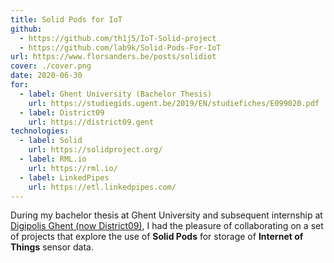 ```yaml
---
title: Solid Pods for IoT
github:
  - https://github.com/th1j5/IoT-Solid-project
  - https://github.com/lab9k/Solid-Pods-For-IoT
url: https://www.florsanders.be/posts/solidiot
cover: ./cover.png
date: 2020-06-30
for:
  - label: Ghent University (Bachelor Thesis)
    url: https://studiegids.ugent.be/2019/EN/studiefiches/E099020.pdf
  - label: District09
    url: https://district09.gent
technologies:
  - label: Solid
    url: https://solidproject.org/
  - label: RML.io
    url: https://rml.io/
  - label: LinkedPipes
    url: https://etl.linkedpipes.com/
---
```


During my bachelor thesis at Ghent University and subsequent internship at [Digipolis Ghent (now District09)](https://district09.gent/), I had the pleasure of collaborating on a set of projects that explore the use of **Solid Pods** for storage of **Internet of Things** sensor data.

